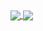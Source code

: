 <a href="https://github.com/xezzz/">
    <img align="center" src="https://github-readme-stats.vercel.app/api?username=xezzz&count_private=true&show_icons=true&hide=contribs&theme=gotham" />
</a>
<a href="https://github.com/xezzz/">
    <img align="center" src="https://github-readme-stats.vercel.app/api/top-langs/?username=xezzz&layout=compact&theme=gotham" />
</a>
